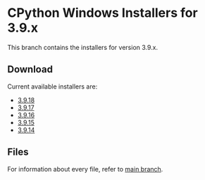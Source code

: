 # CPython Windows Installers for 3.9.x

This branch contains the installers for version 3.9.x.

## Download

Current available installers are:

- [3.9.18](./releases/3.9/3.9.18/)
- [3.9.17](./releases/3.9/3.9.17/)
- [3.9.16](./releases/3.9/3.9.16/)
- [3.9.15](./releases/3.9/3.9.15/)
- [3.9.14](./releases/3.9/3.9.14/)

## Files

For information about every file, refer to [main branch](https://github.com/lombervid/cpython-win-installer#files).
